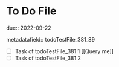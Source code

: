 # To Do File

due:: 2022-09-22

metadatafield:: todoTestFile_381\_89

- [ ] Task of todoTestFile_381 1 [[Query me]]
- [ ] Task of todoTestFile_381 2
